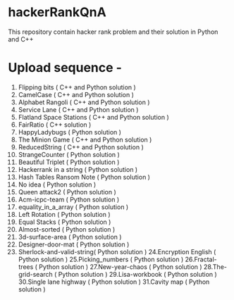 # hackerRankQnA
This repository contain hacker rank problem and their solution in Python and C++ 


# Upload sequence -
  01. Flipping bits            ( C++ and Python solution )
  02. CamelCase                ( C++ and Python solution )
  03. Alphabet Rangoli         ( C++ and Python solution )
  04. Service Lane             ( C++ and Python solution )
  05. Flatland Space Stations  ( C++ and Python solution )
  06. FairRatio                ( C++ solution )
  07. HappyLadybugs            ( Python solution )
  08. The Minion Game          ( C++ and Python solution )
  09. ReducedString            ( C++ and Python solution )
  10. StrangeCounter           ( Python solution )
  11. Beautiful Triplet        ( Python solution )
  12. Hackerrank in a string   ( Python solution )
  13. Hash Tables Ransom Note  ( Python solution )
  14. No idea                  ( Python solution )
  15. Queen attack2            ( Python solution )
  16. Acm-icpc-team            ( Python solution )
  17. equality_in_a_array      ( Python solution )
  18. Left Rotation            ( Python solution )
  19. Equal Stacks             ( Python solution )
  20. Almost-sorted            ( Python solution )
  21. 3d-surface-area          ( Python solution )
  22. Designer-door-mat        ( Python solution )
  23. Sherlock-and-valid-string( Python solution )
  24.Encryption English        ( Python solution )
  25.Picking_numbers           ( Python solution )
  26.Fractal-trees             ( Python solution )
  27.New-year-chaos            ( Python solution )
  28.The-grid-search           ( Python solution )
  29.Lisa-workbook             ( Python solution )
  30.Single lane highway       ( Python solution )
  31.Cavity map                ( Python solution )
